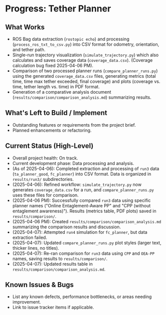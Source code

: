 # Progress: Tether Planner

## What Works

*   ROS Bag data extraction (`rostopic echo`) and processing (`process_ros_txt_to_csv.py`) into CSV format for odometry, orientation, and tether path.
*   Single-run trajectory visualization (`simulate_trajectory.py`) which also calculates and saves coverage data (`coverage_data.csv`). (Coverage calculation bug fixed 2025-04-06 PM).
*   Comparison of two processed planner runs (`compare_planner_runs.py`) using the generated `coverage_data.csv` files, generating metrics (total time, time max tether exceeded, final coverage) and plots (coverage vs. time, tether length vs. time) in PDF format.
*   Generation of a comparative analysis document (`results/comparison/comparison_analysis.md`) summarizing results.

## What's Left to Build / Implement

*   Outstanding features or requirements from the project brief.
*   Planned enhancements or refactoring.

## Current Status (High-Level)

*   Overall project health: On track.
*   Current development phase: Data processing and analysis.
*   (As of 2025-04-06): Completed extraction and processing of `run3` data (`ta_planner_good`, `fc_planner`) into CSV format. Data is organized in `results/run3/` subdirectories.
*   (2025-04-06): Refined workflow: `simulate_trajectory.py` now generates `coverage_data.csv` for a run, and `compare_planner_runs.py` uses these files for comparison.
*   (2025-04-06 PM): Successfully compared `run3` data using specific planner names ("Online Entaglement-Aware PP" and "CPP (without entaglement awareness)"). Results (metrics table, PDF plots) saved in `results/comparison/`.
*   (2025-04-06 PM): Created `results/comparison/comparison_analysis.md` summarizing the comparison results and discussion.
*   (2025-04-07): Attempted `run4` simulation for `fc_planner`, but data extraction failed.
*   (2025-04-07): Updated `compare_planner_runs.py` plot styles (larger text, thicker lines, no titles).
*   (2025-04-07): Re-ran comparison for `run3` data using `CPP` and `OEA-PP` names, saving results to `results/comparison/`.
*   (2025-04-07): Updated results table in `results/comparison/comparison_analysis.md`.

## Known Issues & Bugs

*   List any known defects, performance bottlenecks, or areas needing improvement.
*   Link to issue tracker items if applicable.
